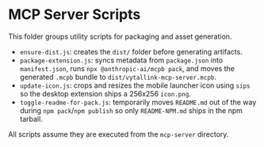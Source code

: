 # MCP Server Scripts

This folder groups utility scripts for packaging and asset generation.

- `ensure-dist.js`: creates the `dist/` folder before generating artifacts.
- `package-extension.js`: syncs metadata from `package.json` into `manifest.json`, runs `npx @anthropic-ai/mcpb pack`, and moves the generated `.mcpb` bundle to `dist/vytallink-mcp-server.mcpb`.
- `update-icon.js`: crops and resizes the mobile launcher icon using `sips` so the desktop extension ships a 256x256 `icon.png`.
- `toggle-readme-for-pack.js`: temporarily moves `README.md` out of the way during `npm pack`/`npm publish` so only `README-NPM.md` ships in the npm tarball.

All scripts assume they are executed from the `mcp-server` directory.
